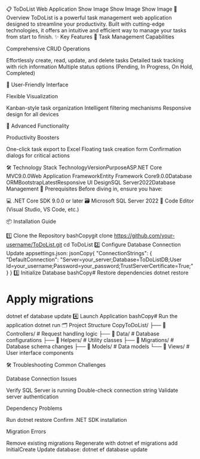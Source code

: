 📋 ToDoList Web Application
Show Image
Show Image
Show Image
🌟 Overview
ToDoList is a powerful task management web application designed to streamline your productivity. Built with cutting-edge technologies, it offers an intuitive and efficient way to manage your tasks from start to finish.
✨ Key Features
🚀 Task Management Capabilities

Comprehensive CRUD Operations

Effortlessly create, read, update, and delete tasks
Detailed task tracking with rich information
Multiple status options (Pending, In Progress, On Hold, Completed)


🎨 User-Friendly Interface

Flexible Visualization

Kanban-style task organization
Intelligent filtering mechanisms
Responsive design for all devices


🔧 Advanced Functionality

Productivity Boosters

One-click task export to Excel
Floating task creation form
Confirmation dialogs for critical actions



🛠 Technology Stack
TechnologyVersionPurposeASP.NET Core MVC9.0.0Web Application FrameworkEntity Framework Core9.0.0Database ORMBootstrapLatestResponsive UI DesignSQL Server2022Database Management
🚦 Prerequisites
Before diving in, ensure you have:

💻 .NET Core SDK 9.0.0 or later
🗃️ Microsoft SQL Server 2022
📝 Code Editor (Visual Studio, VS Code, etc.)

📦 Installation Guide

1️⃣ Clone the Repository
bashCopygit clone https://github.com/your-username/ToDoList.git
cd ToDoList
2️⃣ Configure Database Connection
Update appsettings.json:
jsonCopy{
  "ConnectionStrings": {
    "DefaultConnection": "Server=your_server;Database=ToDoListDB;User Id=your_username;Password=your_password;TrustServerCertificate=True;"
  }
}
3️⃣ Initialize Database
bashCopy# Restore dependencies
dotnet restore

# Apply migrations
dotnet ef database update
4️⃣ Launch Application
bashCopy# Run the application
dotnet run
🗂 Project Structure
CopyToDoList/
├── 📂 Controllers/    # Request handling logic
├── 📂 Data/           # Database configurations
├── 📂 Helpers/        # Utility classes
├── 📂 Migrations/     # Database schema changes
├── 📂 Models/         # Data models
└── 📂 Views/          # User interface components


🛠️ Troubleshooting
Common Challenges

Database Connection Issues

Verify SQL Server is running
Double-check connection string
Validate server authentication


Dependency Problems

Run dotnet restore
Confirm .NET SDK installation


Migration Errors

Remove existing migrations
Regenerate with dotnet ef migrations add InitialCreate
Update database: dotnet ef database update



